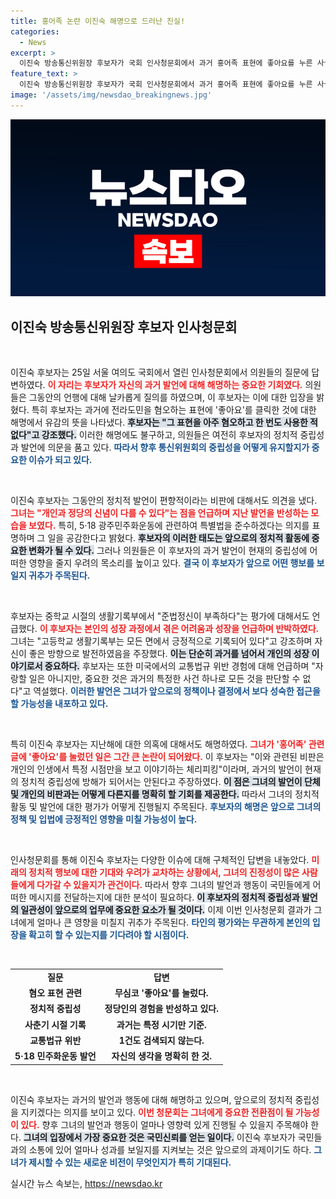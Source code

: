 ```yaml
---
title: 홍어족 논란 이진숙 해명으로 드러난 진실!
categories:
  - News
excerpt: >
  이진숙 방송통신위원장 후보자가 국회 인사청문회에서 과거 홍어족 표현에 좋아요를 누른 사실에 대해 해명하며, 정치적 중립성 논란과 과거 행적에 대해 반박했습니다. 그의 발언이 어떻게 흘러갈지 주목됩니다!
feature_text: >
  이진숙 방송통신위원장 후보자가 국회 인사청문회에서 과거 홍어족 표현에 좋아요를 누른 사실에 대해 해명하며, 정치적 중립성 논란과 과거 행적에 대해 반박했습니다. 그의 발언이 어떻게 흘러갈지 주목됩니다!
image: '/assets/img/newsdao_breakingnews.jpg'
---
```


<p><img src="/assets/img/newsdao_breakingnews.jpg" alt="firstkoreanews 속보" /></p>

<h2 data-ke-size="size26">이진숙 방송통신위원장 후보자 인사청문회</h2>

<p data-ke-size="size16">&nbsp;</p>

<p>이진숙 후보자는 25일 서울 여의도 국회에서 열린 인사청문회에서 의원들의 질문에 답변하였다. <b><span style="color: #ee2323;">이 자리는 후보자가 자신의 과거 발언에 대해 해명하는 중요한 기회였다.</span></b> 의원들은 그동안의 언행에 대해 날카롭게 질의를 하였으며, 이 후보자는 이에 대한 입장을 밝혔다. 특히 후보자는 과거에 전라도민을 혐오하는 표현에 '좋아요'를 클릭한 것에 대한 해명에서 유감의 뜻을 나타냈다. <b><span style="background-color: #21538527;">후보자는 "그 표현을 아주 혐오하고 한 번도 사용한 적 없다"고 강조했다.</span></b> 이러한 해명에도 불구하고, 의원들은 여전히 후보자의 정치적 중립성과 발언에 의문을 품고 있다. <b><span style="color: #1a5490;">따라서 향후 통신위원회의 중립성을 어떻게 유지할지가 중요한 이슈가 되고 있다.</span></b></p>

<p data-ke-size="size16">&nbsp;</p>

<p>이진숙 후보자는 그동안의 정치적 발언이 편향적이라는 비판에 대해서도 의견을 냈다. <b><span style="color: #ee2323;">그녀는 "개인과 정당의 신념이 다를 수 있다"는 점을 언급하며 지난 발언을 반성하는 모습을 보였다.</span></b> 특히, 5·18 광주민주화운동에 관련하여 특별법을 준수하겠다는 의지를 표명하며 그 일을 공감한다고 밝혔다. <b><span style="background-color: #21538527;">후보자의 이러한 태도는 앞으로의 정치적 활동에 중요한 변화가 될 수 있다.</span></b> 그러나 의원들은 이 후보자의 과거 발언이 현재의 중립성에 어떠한 영향을 줄지 우려의 목소리를 높이고 있다. <b><span style="color: #1a5490;">결국 이 후보자가 앞으로 어떤 행보를 보일지 귀추가 주목된다.</span></b></p>

<p data-ke-size="size16">&nbsp;</p>

<p>후보자는 중학교 시절의 생활기록부에서 "준법정신이 부족하다"는 평가에 대해서도 언급했다. <b><span style="color: #ee2323;">이 후보자는 본인의 성장 과정에서 겪은 어려움과 성장을 언급하며 반박하였다.</span></b> 그녀는 "고등학교 생활기록부는 모든 면에서 긍정적으로 기록되어 있다"고 강조하며 자신이 좋은 방향으로 발전하였음을 주장했다. <b><span style="background-color: #21538527;">이는 단순히 과거를 넘어서 개인의 성장 이야기로서 중요하다.</span></b> 후보자는 또한 미국에서의 교통법규 위반 경험에 대해 언급하며 "자랑할 일은 아니지만, 중요한 것은 과거의 특정한 사건 하나로 모든 것을 판단할 수 없다"고 역설했다. <b><span style="color: #1a5490;">이러한 발언은 그녀가 앞으로의 정책이나 결정에서 보다 성숙한 접근을 할 가능성을 내포하고 있다.</span></b></p>

<p data-ke-size="size16">&nbsp;</p>

<p>특히 이진숙 후보자는 지난해에 대한 의혹에 대해서도 해명하였다. <b><span style="color: #ee2323;">그녀가 '홍어족' 관련 글에 '좋아요'를 눌렀던 일은 그간 큰 논란이 되어왔다.</span></b> 이 후보자는 "이와 관련된 비판은 개인의 인생에서 특정 시점만을 보고 이야기하는 체리피킹"이라며, 과거의 발언이 현재의 정치적 중립성에 방해가 되어서는 안된다고 주장하였다. <b><span style="background-color: #21538527;">이 점은 그녀의 발언이 단체 및 개인의 비판과는 어떻게 다른지를 명확히 할 기회를 제공한다.</span></b> 따라서 그녀의 정치적 활동 및 발언에 대한 평가가 어떻게 진행될지 주목된다. <b><span style="color: #1a5490;">후보자의 해명은 앞으로 그녀의 정책 및 입법에 긍정적인 영향을 미칠 가능성이 높다.</span></b></p>

<p data-ke-size="size16">&nbsp;</p>

<p>인사청문회를 통해 이진숙 후보자는 다양한 이슈에 대해 구체적인 답변을 내놓았다. <b><span style="color: #ee2323;">미래의 정치적 행보에 대한 기대와 우려가 교차하는 상황에서, 그녀의 진정성이 많은 사람들에게 다가갈 수 있을지가 관건이다.</span></b> 따라서 향후 그녀의 발언과 행동이 국민들에게 어떠한 메시지를 전달하는지에 대한 분석이 필요하다. <b><span style="background-color: #21538527;">이 후보자의 정치적 중립성과 발언의 일관성이 앞으로의 업무에 중요한 요소가 될 것이다.</span></b> 이제 이번 인사청문회 결과가 그녀에게 얼마나 큰 영향을 미칠지 귀추가 주목된다. <b><span style="color: #1a5490;">타인의 평가와는 무관하게 본인의 입장을 확고히 할 수 있는지를 기다려야 할 시점이다.</span></b></p>

<p data-ke-size="size16">&nbsp;</p>

<table style="width: 100%; border-collapse: collapse;">
  <tr>
    <td style="text-align: center; height: 17px;"><b>질문</b></td>
    <td style="text-align: center; height: 17px;"><b>답변</b></td>
  </tr>
  <tr>
    <td style="text-align: center; height: 17px;"><b>혐오 표현 관련</b></td>
    <td style="text-align: center; height: 17px;"><b>무심코 '좋아요'를 눌렀다.</b></td>
  </tr>
  <tr>
    <td style="text-align: center; height: 17px;"><b>정치적 중립성</b></td>
    <td style="text-align: center; height: 17px;"><b>정당인의 경험을 반성하고 있다.</b></td>
  </tr>
  <tr>
    <td style="text-align: center; height: 17px;"><b>사춘기 시절 기록</b></td>
    <td style="text-align: center; height: 17px;"><b>과거는 특정 시기만 기준.</b></td>
  </tr>
  <tr>
    <td style="text-align: center; height: 17px;"><b>교통법규 위반</b></td>
    <td style="text-align: center; height: 17px;"><b>1건도 검색되지 않는다.</b></td>
  </tr>
  <tr>
    <td style="text-align: center; height: 17px;"><b>5·18 민주화운동 발언</b></td>
    <td style="text-align: center; height: 17px;"><b>자신의 생각을 명확히 한 것.</b></td>
  </tr>
</table>

<p data-ke-size="size16">&nbsp;</p>

<p>이진숙 후보자는 과거의 발언과 행동에 대해 해명하고 있으며, 앞으로의 정치적 중립성을 지키겠다는 의지를 보이고 있다. <b><span style="color: #ee2323;">이번 청문회는 그녀에게 중요한 전환점이 될 가능성이 있다.</span></b> 향후 그녀의 발언과 행동이 얼마나 영향력 있게 진행될 수 있을지 주목해야 한다. <b><span style="background-color: #21538527;">그녀의 입장에서 가장 중요한 것은 국민신뢰를 얻는 일이다.</span></b> 이진숙 후보자가 국민들과의 소통에 있어 얼마나 성과를 보일지를 지켜보는 것은 앞으로의 과제이기도 하다. <b><span style="color: #1a5490;">그녀가 제시할 수 있는 새로운 비전이 무엇인지가 특히 기대된다.</span></b></p>
실시간 뉴스 속보는, <a href="https://newsdao.kr" rel="dofollow">https://newsdao.kr</a>


